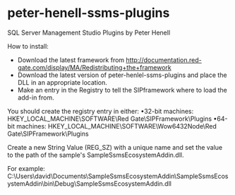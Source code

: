 # peter-henell-ssms-plugins
SQL Server Management Studio Plugins by Peter Henell

How to install:
* Download the latest framework from http://documentation.red-gate.com/display/MA/Redistributing+the+framework
* Download the latest version of peter-henlel-ssms-plugins and place the DLL in an appropriate location.
* Make an entry in the Registry to tell the SIPframework where to load the add-in from. 

You should create the registry entry in either:
•32-bit machines: HKEY_LOCAL_MACHINE\SOFTWARE\Red Gate\SIPFramework\Plugins
•64-bit machines: HKEY_LOCAL_MACHINE\SOFTWARE\Wow6432Node\Red Gate\SIPFramework\Plugins

Create a new String Value (REG_SZ) with a unique name and set the value to the path of the sample's SampleSsmsEcosystemAddin.dll.

For example: C:\Users\david\Documents\SampleSsmsEcosystemAddin\SampleSsmsEcosystemAddin\bin\Debug\SampleSsmsEcosystemAddin.dll

